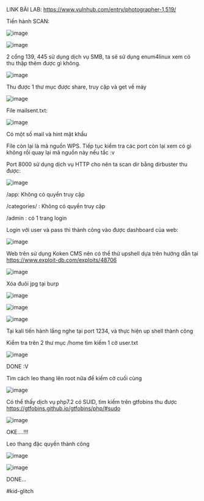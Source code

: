 LINK BÀI LAB: https://www.vulnhub.com/entry/photographer-1,519/

Tiến hành SCAN:

![image](https://user-images.githubusercontent.com/72652376/125227463-288f1100-e2fd-11eb-8916-3fbee1ea81e9.png)


![image](https://user-images.githubusercontent.com/72652376/125227973-106bc180-e2fe-11eb-9303-b83f253a1ccf.png)


2 cổng 139, 445 sử dụng dịch vụ SMB, ta sẽ sử dụng enum4linux xem có thu thập thêm được gì không.

![image](https://user-images.githubusercontent.com/72652376/125228356-d2bb6880-e2fe-11eb-818b-16d3b19480cd.png)

Thu được 1 thư mục được share, truy cập và get về máy

![image](https://user-images.githubusercontent.com/72652376/125228598-40679480-e2ff-11eb-9c8a-248f8e4f679a.png)

File mailsent.txt:

![image](https://user-images.githubusercontent.com/72652376/125228694-7442ba00-e2ff-11eb-946a-2fb35d174fc0.png)

Có một số mail và hint mật khẩu

File còn lại là mã nguồn WPS. Tiếp tục kiểm tra các port còn lại xem có gì không rồi quay lại mã nguồn này nếu tắc :v 

Port 8000 sử dụng dịch vụ HTTP cho nên ta scan dir bằng dirbuster thu được:

![image](https://user-images.githubusercontent.com/72652376/125229628-62621680-e301-11eb-860e-ee36df421501.png)

/app: Không có quyền truy cập

/categories/ : Không có quyền truy cập

/admin : có 1 trang login 

Login với user và pass thì thành công vào được dashboard của web:

![image](https://user-images.githubusercontent.com/72652376/125230783-b5d56400-e303-11eb-84cc-358d9253866c.png)

Web trên sử dụng Koken CMS nên có thể thử upshell dựa trên hướng dẫn tại https://www.exploit-db.com/exploits/48706

![image](https://user-images.githubusercontent.com/72652376/125231214-85da9080-e304-11eb-8541-78f52574c0ad.png)


Xóa đuôi jpg tại burp

![image](https://user-images.githubusercontent.com/72652376/125243642-8da43000-e318-11eb-9ebb-c1c0e94d8b28.png)

![image](https://user-images.githubusercontent.com/72652376/125243664-94cb3e00-e318-11eb-9053-57492e0e9b0e.png)

![image](https://user-images.githubusercontent.com/72652376/125243795-c17f5580-e318-11eb-8ec7-677d300b0630.png)

Tại kali tiến hành lắng nghe tại port 1234, và thực hiện up shell thành công

Kiểm tra trên 2 thư mục /home tìm kiếm 1 cờ user.txt

![image](https://user-images.githubusercontent.com/72652376/125244252-4cf8e680-e319-11eb-95b9-7a73406c4de2.png)


DONE :V

Tìm cách leo thang lên root nữa để kiếm cờ cuối cùng

![image](https://user-images.githubusercontent.com/72652376/125245826-39e71600-e31b-11eb-8188-57ec4ae9f6e8.png)

Có thể thấy dịch vụ php7.2 có SUID, tìm kiếm trên gtfobins thu được https://gtfobins.github.io/gtfobins/php/#sudo

![image](https://user-images.githubusercontent.com/72652376/125246630-399b4a80-e31c-11eb-8718-1507074fc2ae.png)

OKE....!!!

Leo thang đặc quyền thành công

![image](https://user-images.githubusercontent.com/72652376/125246405-f214be80-e31b-11eb-8ed0-cec917cc021c.png)

![image](https://user-images.githubusercontent.com/72652376/125246431-fb059000-e31b-11eb-9308-d5674cf8d492.png)

DONE...

#kid-glitch

